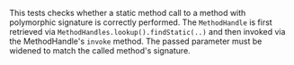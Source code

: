 [//]: # (MAIN: spm3.Class)
This tests checks whether a static method call to a method with polymorphic signature is correctly performed.
The ```MethodHandle``` is first retrieved via ```MethodHandles.lookup().findStatic(..)``` and then
invoked via the MethodHandle's ```invoke``` method. The passed parameter must be widened to
match the called method's signature.
